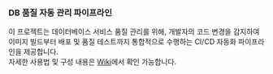 ### DB 품질 자동 관리 파이프라인
이 프로젝트는 데이터베이스 서비스 품질 관리를 위해, 개발자의 코드 변경을 감지하여 이미지 빌드부터 배포 및 품질 테스트까지 통합적으로 수행하는 CI/CD 자동화 파이프라인을 제공합니다. <br>
자세한 사용법 및 구성 내용은 [Wiki](https://github.com/yejinj/docker-jenkins/wiki)에서 확인 가능합니다.

